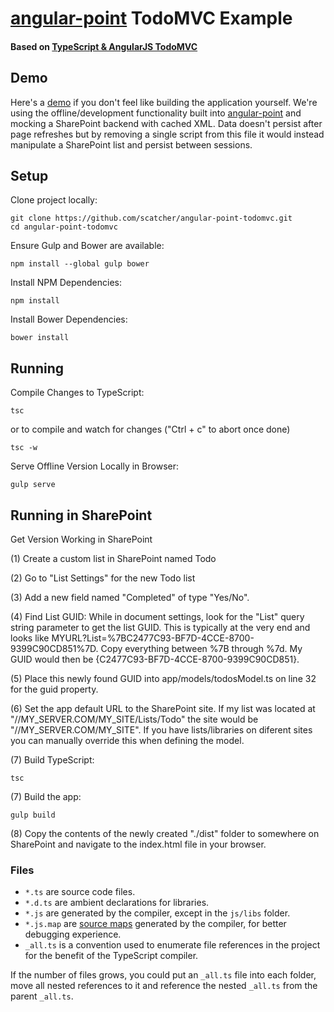 # [angular-point](https://github.com/scatcher/angular-point) TodoMVC Example 
#### Based on [TypeScript & AngularJS TodoMVC](http://todomvc.com/examples/typescript-angular/#/)


## Demo
Here's a [demo](http://scatcher.github.io/angular-point-todomvc) if you don't feel like building the application yourself.  We're using the offline/development functionality built into [angular-point](https://github.com/scatcher/angular-point) and mocking a SharePoint backend with cached XML.  Data doesn't persist after page refreshes but by removing a single script from this file it would instead manipulate a SharePoint list and persist between sessions.

## Setup

Clone project locally:

    git clone https://github.com/scatcher/angular-point-todomvc.git
    cd angular-point-todomvc
    
Ensure Gulp and Bower are available:

    npm install --global gulp bower
    
    
Install NPM Dependencies:

    npm install
    
Install Bower Dependencies:

    bower install

## Running

    
Compile Changes to TypeScript:

    tsc
    
or to compile and watch for changes ("Ctrl + c" to abort once done)
    
    tsc -w

Serve Offline Version Locally in Browser:

    gulp serve
    
    
## Running in SharePoint

Get Version Working in SharePoint

(1) Create a custom list in SharePoint named Todo

(2) Go to "List Settings" for the new Todo list

(3) Add a new field named "Completed" of type "Yes/No".

(4) Find List GUID: While in document settings, look for the "List" query string parameter to get the list GUID.  This is typically at 
the very end and looks like MYURL?List=%7BC2477C93-BF7D-4CCE-8700-9399C90CD851%7D.  Copy everything between %7B 
through %7d.  My GUID would then be {C2477C93-BF7D-4CCE-8700-9399C90CD851}.

(5) Place this newly found GUID into app/models/todosModel.ts on line 32 for the guid property.

(6) Set the app default URL to the SharePoint site.  If my list was located at "//MY_SERVER.COM/MY_SITE/Lists/Todo" the 
site would be "//MY_SERVER.COM/MY_SITE".  If you have lists/libraries on diferent sites you can manually override
this when defining the model.

(7) Build TypeScript:

    tsc

(7) Build the app:

    gulp build

(8) Copy the contents of the newly created "./dist" folder to somewhere on SharePoint and
navigate to the index.html file in your browser.

### Files

* `*.ts` are source code files.
* `*.d.ts` are ambient declarations for libraries.
* `*.js` are generated by the compiler, except in the `js/libs` folder.
* `*.js.map` are [source maps](http://www.html5rocks.com/en/tutorials/developertools/sourcemaps/) generated by the compiler, for better debugging experience.
* `_all.ts` is a convention used to enumerate file references in the project for the benefit of the TypeScript compiler.

If the number of files grows, you could put an `_all.ts` file into each folder, move all nested references to it and reference the nested `_all.ts` from the parent `_all.ts`.
